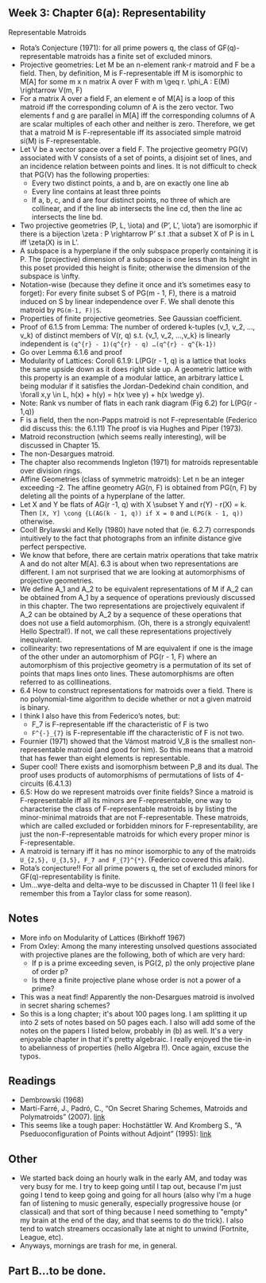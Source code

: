 ## Week 3: Chapter 6(a): Representability

Representable Matroids
- Rota’s Conjecture (1971): for all prime powers q, the class of GF(q)-representable matroids has a finite set of excluded minors.
- Projective geometries: Let M be an n-element rank-r matroid and F be a field. Then, by definition, M is F-representable iff M is isomorphic to M[A] for some m x n matrix A over F with m \geq r. \phi_A : E(M) \rightarrow V(m, F)
- For a matrix A over a field F, an element e of M[A] is a loop of this matroid iff the corresponding column of A is the zero vector. Two elements f and g are parallel in M[A] iff the corresponding columns of A are scalar multiples of each other and neither is zero. Therefore, we get that a matroid M is F-representable iff its associated simple matroid si(M) is F-representable. 
- Let V be a vector space over a field F. The projective geometry PG(V) associated with V consists of a set of points, a disjoint set of lines, and an incidence relation between points and lines. It is not difficult to check that PG(V) has the following properties:
    - Every two distinct points, a and b, are on exactly one line ab
    - Every line contains at least three points
    - If a, b, c, and d are four distinct points, no three of which are collinear, and if the line ab intersects the line cd, then the line ac intersects the line bd.
- Two projective geometries (P, L, \iota) and (P’, L’, \iota’) are isomorphic if there is a bijection \zeta : P \rightarrow P’ s.t .that a subset X of P is in L iff \zeta(X) is in L’.
- A subspace is a hyperplane if the only subspace properly containing it is P. The (projective) dimension of a subspace is one less than its height in this poset provided this height is finite; otherwise the dimension of the subspace is \infty.
- Notation-wise (because they define it once and it’s sometimes easy to forget): For every finite subset S of PG(m - 1, F), there is a matroid induced on S by linear independence over F. We shall denote this matroid by ```PG(m-1, F)|S```.
- Properties of finite projective geometries. See Gaussian coefficient.
- Proof of 6.1.5 from Lemma: The number of ordered k-tuples (v_1, v_2, …, v_k) of distinct members of V(r, q) s.t. {v_1, v_2, …,v_k} is linearly independent is ```(q^{r} - 1)(q^{r} - q) …(q^{r} - q^{k-1})```
- Go over Lemma 6.1.6 and proof
- Modularity of Lattices: Coroll 6.1.9: L(PG(r - 1, q) is a lattice that looks the same upside down as it does right side up. A geometric lattice with this property is an example of a modular lattice, an arbitrary lattice L being modular if it satisfies the Jordan-Dedekind chain condition, and \forall x,y \in L, h(x) + h(y) = h(x \vee y) + h(x \wedge y). 
- Note: Rank vs number of flats in each rank diagram (Fig 6.2) for L(PG(r - 1,q))
- F is a field, then the non-Papps matroid is not F-representable (Federico did discuss this: the 6.1.11) The proof is via Hughes and Piper (1973).
- Matroid reconstruction (which seems really interesting), will be discussed in Chapter 15.
- The non-Desargues matroid.
- The chapter also recommends Ingleton (1971) for matroids representable over division rings.
- Affine Geometries (class of symmetric matroids): Let n be an integer exceeding -2. The affine geometry AG(n, F) is obtained from PG(n, F) by deleting all the points of a hyperplane of the latter.
- Let X and Y be flats of AG(r -1, q) with X \subset Y and r(Y) - r(X) = k. Then ```[X, Y] \cong {L(AG(k - 1, q)) if X = 0``` and ```L(PG(k - 1, q))``` otherwise.
- Cool! Brylawski and Kelly (1980) have noted that (ie. 6.2.7) corresponds intuitively to the fact that photographs from an infinite distance give perfect perspective.
- We know that before, there are certain matrix operations that take matrix A and do not alter M[A]. 6.3 is about when two representations are different. I am not surprised that we are looking at automorphisms of projective geometries.
- We define A_1 and A_2 to be equivalent representations of M if A_2 can be obtained from A_1 by a sequence of operations previously discussed in this chapter. The two representations are projectively equivalent if A_2 can be obtained by A_2 by a sequence of these operations that does not use a field automorphism. (Oh, there is a strongly equivalent! Hello Spectral!). If not, we call these representations projectively inequivalent.
- collinearity: two representations of M are equivalent if one is the image of the other under an automorphism of PG(r - 1, F) where an automorphism of this projective geometry is a permutation of its set of points that maps lines onto lines. These automorphisms are often referred to as colllineations.
- 6.4 How to construct representations for matroids over a field. There is no polynomial-time algorithm to decide whether or not a given matroid is binary.
- I think I also have this from Federico’s notes, but:
    - F_7 is F-representable iff the characteristic of F is two
    - ```F^{-}_{7}``` is F-representable iff the characteristic of F is not two.
- Fournier (1971) showed that the Vámost matroid V_8 is the smallest non-representable matroid (and good for him). So this means that a matroid that has fewer than eight elements is representable.
- Super cool! There exists and isomorphism between P_8 and its dual. The proof uses products of automorphisms of permutations of lists of 4-circuits (6.4.1.3)
- 6.5: How do we represent matroids over finite fields? Since a matroid is F-representable iff all its minors are F-representable, one way to characterise the class of F-representable matroids is by listing the minor-minimal matroids that are not F-representable. These matroids, which are called excluded or forbidden minors for F-representability, are just the non-F-representable matroids for which every proper minor is F-representable.
- A matroid is ternary iff it has no minor isomorphic to any of the matroids ```U_{2,5}, U_{3,5}, F_7 and F_{7}^{*}```. (Federico covered this afaik).
- Rota’s conjecture!! For all prime powers q, the set of excluded minors for GF(q)-representability is finite.
- Um…wye-delta and delta-wye to be discussed in Chapter 11 (I feel like I remember this from a Taylor class for some reason).

## Notes
- More info on Modularity of Lattices (Birkhoff 1967)
- From Oxley: Among the many interesting unsolved questions associated with projective planes are the following, both of which are very hard:
    - If p is a prime exceeding seven, is PG(2, p) the only projective plane of order p?
    - Is there a finite projective plane whose order is not a power of a prime?
- This was a neat find! Apparently the non-Desargues matroid is involved in secret sharing schemes? 
- So this is a long chapter; it's about 100 pages long. I am splitting it up into 2 sets of notes based on 50 pages each. I also will add some of the
notes on the papers I listed below, probably in (b) as well. It's a very enjoyable chapter in that it's pretty algebraic. I really enjoyed the 
tie-in to abelianness of properties (hello Algebra I!). Once again, excuse the typos.

## Readings
- Dembrowski (1968)
- Martí-Farré, J., Padró, C., “On Secret Sharing Schemes, Matroids and Polymatroids” (2007). [link](https://iacr.org/archive/tcc2007/43920273/43920273.pdf)
- This seems like a tough paper: Hochstättler W. And Kromberg S., “A Pseduoconfiguration of Points without Adjoint” (1995): [link](https://www.math.ucdavis.edu/~deloera/MISC/LA-BIBLIO/trunk/Hochstatler.pdf)

## Other
- We started back doing an hourly walk in the early AM, and today was very busy for me. I try to keep going until I tap out, because I'm just going 
I tend to keep going and going for all hours (also why I'm a huge fan of listening to music generally, especially progressive house (or classical) and that sort of thing
because I need something to "empty" my brain at the end of the day, and that seems to do the trick). I also tend to watch streamers occasionally late at night to unwind (Fortnite, League, etc).
- Anyways, mornings are trash for me, in general.

## Part B...to be done.

